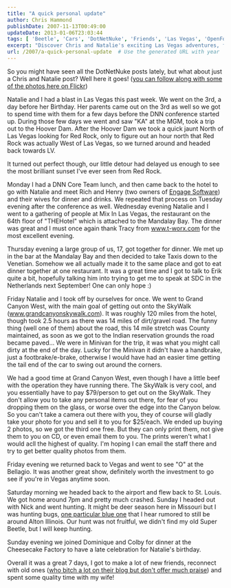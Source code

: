 ```yaml
---
title: "A quick personal update"
author: Chris Hammond
publishDate: 2007-11-13T00:49:00
updateDate: 2013-01-06T23:03:44
tags: [ 'Beetle', 'Cars', 'DotNetNuke', 'Friends', 'Las Vegas', 'OpenForce07', 'Photography', 'Pictures', 'Super Beetle', 'SuperBeetle', 'VW' ]
excerpt: "Discover Chris and Natalie's exciting Las Vegas adventures, from exploring the Hoover Dam to experiencing the stunning sunset at Red Rock. Join them on their unforgettable journey filled with dinners, shows, and a visit to Grand Canyon West."
url: /2007/a-quick-personal-update  # Use the generated URL with year
---
```

<P>So you might have seen all the DotNetNuke posts lately, but what about just a Chris and Natalie post? Well here it goes! (<A class="" href="https://www.flickr.com/photos/chammond/sets/72157602928388453/" target=_blank mce_href="https://www.flickr.com/photos/chammond/sets/72157602928388453/">you can follow along with some of the photos here on Flickr</A>)</P> <P>Natalie and I had a blast in Las Vegas this past week. We went on the 3rd, a day before her Birthday. Her parents came out on the 3rd as well so we got to spend time with them for a few days before the DNN conference started up. During those few days we went and saw "KA" at the MGM, took a trip out to the Hoover Dam. After the Hoover Dam we took a quick jaunt North of Las Vegas looking for Red Rock, only to figure out an hour north that Red Rock was actually West of Las Vegas, so we turned around and headed back towards LV.</P> <P>It turned out perfect though, our little detour had delayed us enough to see the most brilliant sunset I've ever seen from Red Rock.</P> <P>Monday I had a DNN Core Team lunch, and then came back to the hotel to go with Natalie and meet Rich and Henry (two owners of <A class="" title="DotNetNuke Specialists" href="https://www.engagesoftware.com/" target=_blank mce_href="https://www.engagesoftware.com">Engage Software</A>) and their wives for dinner and drinks. We repeated that process on Tuesday evening after the conference as well. Wednesday evening Natalie and I went to a gathering of people at Mix In Las Vegas, the restaurant on the 64th floor of "THEHotel" which is attached to the Mandalay Bay. The dinner was great and I must once again thank Tracy from <A href="https://www.t-worx.com/">www.t-worx.com</A> for the most excellent evening.</P> <P>Thursday evening a large group of us, 17, got together for dinner. We met up in the bar at the Mandalay Bay and then decided to take Taxis down to the Venetian. Somehow we all actually made it to the same place and got to eat dinner together at one restaurant. It was a great time and I got to talk to Erik quite a bit, hopefully talking him into trying to get me to speak at SDC in the Netherlands next September! One can only hope :)</P> <P>Friday Natalie and I took off by ourselves for once. We went to Grand Canyon West, with the main goal of getting out onto the SkyWalk (<A href="https://www.grandcanyonskywalk.com/">www.grandcanyonskywalk.com</A>). It was roughly 120 miles from the hotel, though took 2.5 hours as there was 14 miles of dirt/gravel road. The funny thing (well one of them) about the road, this 14 mile stretch was County maintained, as soon as we got to the Indian reservation grounds the road became paved... We were in Minivan for the trip, it was what you might call dirty at the end of the day. Lucky for the Minivan it didn't have a handbrake, just a footbrake/e-brake, otherwise I would have had an easier time getting the tail end of the car to swing out around the corners.</P> <P>We had a good time at Grand Canyon West, even though I have a little beef with the operation they have running there. The SkyWalk is very cool, and you essentially have to pay $79/person to get out on the SkyWalk. They don't allow you to take any personal items out there, for fear of you dropping them on the glass, or worse over the edge into the Canyon below. So you can't take a camera out there with you, they of course will gladly take your photo for you and sell it to you for $25/each. We ended up buying 2 photos, so we got the third one free. But they can only print them, not give them to you on CD, or even email them to you. The prints weren't what I would acll the highest of quality. I'm hoping I can email the staff there and try to get better quality photos from them.</P> <P>Friday evening we returned back to Vegas and went to see "O" at the Bellagio. It was another great show, definitely worth the investment to go see if you're in Vegas anytime soon. </P> <P>Saturday morning we headed back to the airport and flew back to St. Louis. We got home around 7pm and pretty much crashed. Sunday I headed out with Nick and went hunting. It might be deer season here in Missouri but I was hunting bugs, <A class="" title="VW Super Beetle" href="https://christoc.com/vw/" target=_blank mce_href="https://christoc.com/vw/">one particular blue one</A> that I hear rumored to still be around Alton Illinois. Our hunt was not fruitful, we didn't find my old Super Beetle, but I will keep hunting. </P> <P>Sunday evening we joined Dominique and Colby for dinner at the Cheesecake Factory to have a late celebration for Natalie's birthday. </P> <P>Overall it was a great 7 days, I got to make a lot of new friends, reconnect with old ones (<A class="" href="https://www.chadhobson.com/Articles/tabid/59/articleType/ArticleView/articleId/24/OpenForce-07--Las-Vegas--Day-3.aspx" target=_blank mce_href="https://www.chadhobson.com/Articles/tabid/59/articleType/ArticleView/articleId/24/OpenForce-07--Las-Vegas--Day-3.aspx">who bitch a lot on their blog but don't offer much praise</A>) and spent some quality time with my wife!</P>


